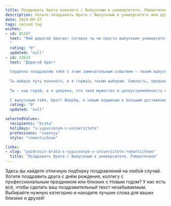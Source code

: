 ```yaml
---
title: Поздравить брата военного с Выпускным в университете. Романтичное
description: Хотите поздравить брата с Выпускным в университете или другим праздником? Наш ИИ создаст незабываемое поздравление, а вы обязательно выделитесь среди других.  
date: 2024-09-27
tags: second tag
wishes:
- id: 85187
  text: "Мой дорогой братик! Сегодня ты не просто выпускник университета, сегодня ты –  офицер, готовый к защите Родины,  хранитель её спокойствия и надежды.  Сердце переполняет гордость за тебя, за твою силу, мужество и преданность. Ты всегда был для меня примером,  и этот день –  особенно яркое подтверждение твоей невероятной воли к победе. Пусть твоя жизнь, как и этот торжественный момент, будет полна блестящих побед,  ярких звёзд на погонах и настоящей, светлой любви!  Поздравляю тебя с этим незабываемым днем, мой герой!
  "
  rating: "0"
  updated: "null"
- id: 43633
  text: "Дорогой брат!
  
  Сердечно поздравляю тебя с этим замечательным событием — твоим выпускным! Этот день символизирует не только окончание учебы, но и начало новой, волнующей главы в твоей жизни.
  
  Ты выбрал путь военного, и я горжусь твоим выбором. Смелость, преданность и честь — эти слова словно созданы для тебя, зная, сколько сил и усилий ты вложил в своё образование. Пусть каждый новый день на этом пути будет наполнен радостью, вдохновением и, главное, пусть он принесёт много побед.
  
  Ты — наш герой, и я уверена, что твоё мужество и целеустремлённость приведут тебя к величайшим успехам. Пусть любовь к Родине горит в твоём сердце, а мечты воплощаются в реальность.
  
  С выпускным тебя, брат! Вперёд, к новым вершинам и большим достижениям!"
  rating: "0"
  updated: "null"

selectedValues:
  recipients: "brata"
  holidays: "s-vypussknym-v-universitete"
  professions: "voennyy"
  style: "romantichnoe"

links:
- slug: "pozdravit-brata-s-vypussknym-v-universitete-romantichnoe"
  title: "Поздравить брата с Выпускным в университете. Романтичное"
---
```


Здесь вы найдете отличную подборку поздравлений на любой случай.
Хотите поздравить друга с днём рождения, коллегу с профессиональным праздником или близких с Новым годом? У нас есть всё, чтобы сделать ваш поздравительный текст незабываемым. Выбирайте нужную категорию и находите лучшие слова для ваших близких и друзей!
